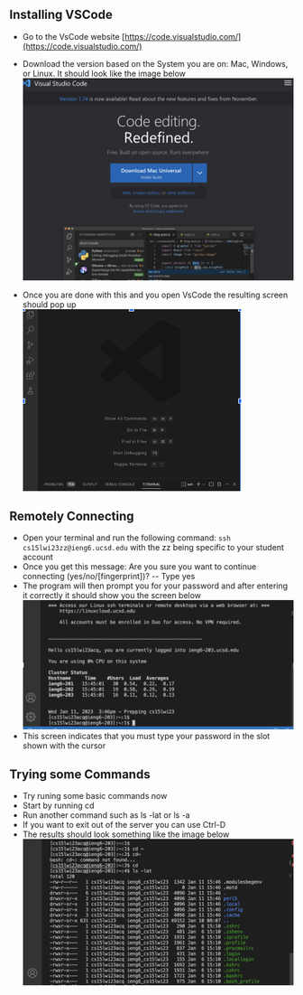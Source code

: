 ## Installing VSCode ##
* Go to the VsCode website [https://code.visualstudio.com/](https://code.visualstudio.com/)
* Download the version based on the System you are on: Mac, Windows, or Linux. It should look like the image below
![Image](Vscode.png)

* Once you are done with this and you open VsCode the resulting screen should pop up
![Image](Open.png)


## Remotely Connecting ##
* Open your terminal and run the following command: `ssh cs15lwi23zz@ieng6.ucsd.edu`  with the zz being specific to your student account
* Once you get this message: Are you sure you want to continue connecting (yes/no/[fingerprint])? -- Type yes
* The program will then prompt you for your password and after entering it correctly it should show you the screen below
![Image](Remote.png)
* This screen indicates that you must type your password in the slot shown with the cursor


## Trying some Commands ##
* Try runing some basic commands now
* Start by running cd 
* Run another command such as ls -lat or ls -a
* If you want to exit out of the server you can use Ctrl-D
* The results should look something like the image below
![Image](Commands.png)
